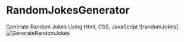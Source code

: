 # RandomJokesGenerator
Generate Random Jokes Using Html, CSS, JavaScript
![randomJokes]
![GenerateRandomJokes](https://github.com/iaryankishan/RandomJokesGenerator/assets/107184052/8c47f64a-d944-45d3-8ac9-a55e9cf72e50)
